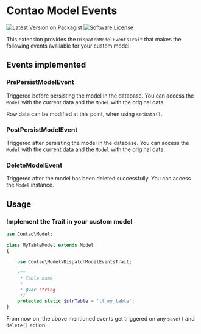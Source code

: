 # Contao Model Events

[![Latest Version on Packagist][ico-version]][link-packagist]
[![Software License][ico-license]]()

This extension provides the `DispatchModelEventsTrait` that makes the following events available for your custom model:

## Events implemented

### PrePersistModelEvent

Triggered before persisting the model in the database. You can access the `Model` with the current data and the `Model` with the original data.

Row data can be modified at this point, when using `setData()`.

### PostPersistModelEvent

Triggered after persisting the model in the database. You can access the `Model` with the current data and the `Model` with the original data.

### DeleteModelEvent

Triggered after the model has been deleted successfully. You can access the `Model` instance.

## Usage

### Implement the Trait in your custom model

```php
use Contao\Model;

class MyTableModel extends Model
{

    use Contao\Model\DispatchModelEventsTrait;

    /**
     * Table name
     *
     * @var string
     */
    protected static $strTable = 'tl_my_table';
}
```

From now on, the above mentioned events get triggered on any `save()` and `delete()` action.

[ico-version]: https://img.shields.io/packagist/v/richardhj/contao-model-events.svg?style=flat-square
[ico-license]: https://img.shields.io/badge/license-LGPL-brightgreen.svg?style=flat-square

[link-packagist]: https://packagist.org/packages/richardhj/contao-model-events
